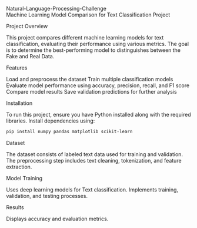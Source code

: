 Natural-Language-Processing-Challenge                
Machine Learning Model Comparison for Text Classification Project 



Project Overview

This project compares different machine learning models for text classification, evaluating their performance using various metrics. The goal is to determine the best-performing model to distinguishes between the Fake and Real Data.

Features

Load and preprocess the dataset
Train multiple classification models
Evaluate model performance using accuracy, precision, recall, and F1 score
Compare model results
Save validation predictions for further analysis

Installation

To run this project, ensure you have Python installed along with the required libraries. Install dependencies using:

```bash
pip install numpy pandas matplotlib scikit-learn
```

Dataset

The dataset consists of labeled text data used for training and validation. 
The preprocessing step includes text cleaning, tokenization, and feature extraction.

Model Training

Uses deep learning models for Text classification.
Implements training, validation, and testing processes.


Results

Displays accuracy and evaluation metrics.







